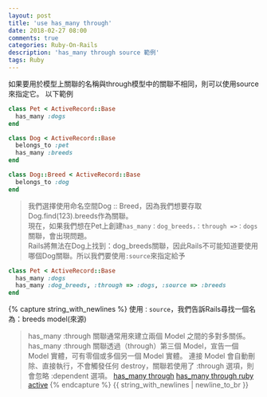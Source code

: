 ```yaml
---
layout: post
title: 'use has_many through'
date: 2018-02-27 08:00
comments: true
categories: Ruby-On-Rails
description: 'has_many through source 範例'
tags: Ruby
---
```

如果要用於模型上關聯的名稱與through模型中的關聯不相同，則可以使用source來指定它。
以下範例
```rb
class Pet < ActiveRecord::Base
  has_many :dogs
end
```
```rb
class Dog < ActiveRecord::Base
  belongs_to :pet
  has_many :breeds
end
```
```rb
class Dog::Breed < ActiveRecord::Base
  belongs_to :dog
end
```
> 我們選擇使用命名空間Dog :: Breed，因為我們想要存取Dog.find(123).breeds作為關聯。<br>
> 現在，如果我們想在Pet上創建``has_many：dog_breeds，：through =>：dogs``關聯，會出現問題。<br>
> Rails將無法在Dog上找到：dog_breeds關聯，因此Rails不可能知道要使用哪個Dog關聯。所以我們要使用`:source`來指定給予
```rb
class Pet < ActiveRecord::Base
  has_many :dogs
  has_many :dog_breeds, :through => :dogs, :source => :breeds
end
```
{% capture string_with_newlines %}
使用`：source`，我們告訴Rails尋找一個名為：breeds model(來源)
> has_many :through 關聯通常用來建立兩個 Model 之間的多對多關係。
> has_many :through 關聯透過（through）第三個 Model，宣告一個 Model 實體，可有零個或多個另一個 Model 實體。
連接 Model 會自動刪除、直接執行，不會觸發任何 destroy，關聯若使用了 :through 選項，則會忽略 :dependent 選項。
[has_many through](https://stackoverflow.com/questions/4632408/understanding-source-option-of-has-one-has-many-through-of-rails)
[has_many through ruby active](https://rails.ruby.tw/association_basics.html#has-many-through-%E9%97%9C%E8%81%AF)
{% endcapture %}
{{ string_with_newlines | newline_to_br }}
